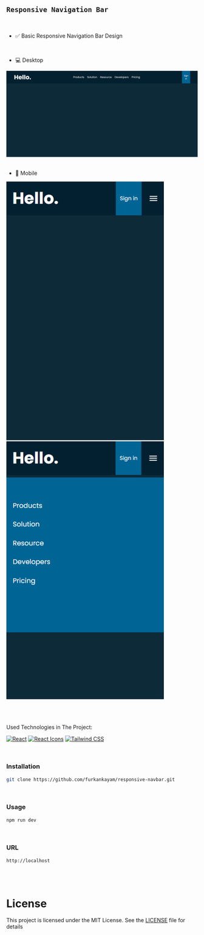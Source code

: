 ## `Responsive Navigation Bar`

<br>

- ✅ Basic Responsive Navigation Bar Design

<br>

- 💻 Desktop

<div align="center">
<img src="./images/navbar-desktop.png" alt="wallet-app">
</div>

<br>

- 📱 Mobile

<img width="415px" height="auto" src="./images/navbar-mobile-deactive.png" alt="mobile deactive"><img width="415px" height="auto" src="./images/navbar-mobile-active.png" alt="mobile active">

<br>
<br>

Used Technologies in The Project:

[![React](https://img.shields.io/badge/React-18.0-000?style=for-the-badge&logo=react&logoColor=white&color=61DAFB)](https://react.dev/)
[![React Icons](https://img.shields.io/badge/React%20Icons-5.2-000?style=for-the-badge&logo=iconify&logoColor=white&color=1FB141)](https://react-icons.github.io/react-icons/)
[![Tailwind CSS](https://img.shields.io/badge/Tailwind%20CSS-3.4-000?style=for-the-badge&logo=tailwindcss&logoColor=white&color=06B6D4)](https://react-icons.github.io/react-icons/)

<br>

### Installation

```bash
git clone https://github.com/furkankayam/responsive-navbar.git
```

<br>

### Usage

```bash
npm run dev
```

<br>

### URL

```bash
http://localhost
```

<br>

<br>

# License

This project is licensed under the MIT License. See the [LICENSE](./LICENSE) file for details
